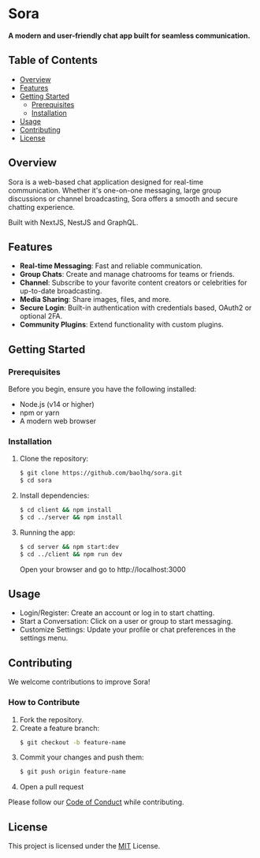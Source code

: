 # **Sora**

**A modern and user-friendly chat app built for seamless communication.**

## **Table of Contents**
- [Overview](#overview)
- [Features](#features)
- [Getting Started](#getting-started)
  - [Prerequisites](#prerequisites)
  - [Installation](#installation)
- [Usage](#usage)
- [Contributing](#contributing)
- [License](#license)

## **Overview**
Sora is a web-based chat application designed for real-time communication. Whether it's one-on-one messaging, large group discussions or channel broadcasting, Sora offers a smooth and secure chatting experience.

Built with NextJS, NestJS and GraphQL.

## **Features**
- **Real-time Messaging**: Fast and reliable communication.
- **Group Chats**: Create and manage chatrooms for teams or friends.
- **Channel**: Subscribe to your favorite content creators or celebrities for up-to-date broadcasting.
- **Media Sharing**: Share images, files, and more.
- **Secure Login**: Built-in authentication with credentials based, OAuth2 or optional 2FA.
- **Community Plugins**: Extend functionality with custom plugins.

## **Getting Started**

### **Prerequisites**
Before you begin, ensure you have the following installed:
- Node.js (v14 or higher)
- npm or yarn
- A modern web browser

### **Installation**
1. Clone the repository:
    ```bash
    $ git clone https://github.com/baolhq/sora.git
    $ cd sora
    ```
2. Install dependencies:
    ```bash
    $ cd client && npm install
    $ cd ../server && npm install
    ```
3. Running the app:
    ```bash
    $ cd server && npm start:dev
    $ cd ../client && npm run dev
    ```
    Open your browser and go to http://localhost:3000

## Usage
- Login/Register: Create an account or log in to start chatting.
- Start a Conversation: Click on a user or group to start messaging.
- Customize Settings: Update your profile or chat preferences in the settings menu.

## Contributing
We welcome contributions to improve Sora!

### How to Contribute
1. Fork the repository.
2. Create a feature branch:
    ```bash
    $ git checkout -b feature-name
    ```
3. Commit your changes and push them:
    ```bash
    $ git push origin feature-name
    ```
4. Open a pull request

Please follow our [Code of Conduct](CODE_OF_CONDUCT.md) while contributing.

## License
This project is licensed under the [MIT](LICENSE) License.